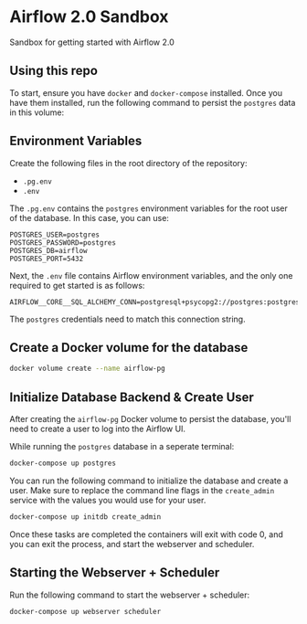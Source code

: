 # Airflow 2.0 Sandbox
Sandbox for getting started with Airflow 2.0
## Using this repo
To start, ensure you have `docker` and `docker-compose` installed.
Once you have them installed, run the following command to persist the `postgres` data in this volume:


## Environment Variables
Create the following files in the root directory of the repository:
- `.pg.env`
- `.env`

The `.pg.env` contains the `postgres` environment variables for the root user
of the database. In this case, you can use:

```
POSTGRES_USER=postgres
POSTGRES_PASSWORD=postgres
POSTGRES_DB=airflow
POSTGRES_PORT=5432
```

Next, the `.env` file contains Airflow environment variables, and the only one required to get started is as follows:

```
AIRFLOW__CORE__SQL_ALCHEMY_CONN=postgresql+psycopg2://postgres:postgres@postgres:5432/airflow
```

The `postgres` credentials need to match this connection string.

## Create a Docker volume for the database
```bash
docker volume create --name airflow-pg
```

## Initialize Database Backend & Create User
After creating the `airflow-pg` Docker volume to persist the database, you'll need to create a user
to log into the Airflow UI.

While running the `postgres` database in a seperate terminal:
```bash
docker-compose up postgres
```

You can run the following command to initialize the database and create a user.
Make sure to replace the command line flags in the `create_admin` service with
the values you would use for your user.

```bash
docker-compose up initdb create_admin
```
Once these tasks are completed the containers will exit with code 0, and you can
exit the process, and start the webserver and scheduler.

## Starting the Webserver + Scheduler
Run the following command to start the webserver + scheduler:
```bash
docker-compose up webserver scheduler
```
